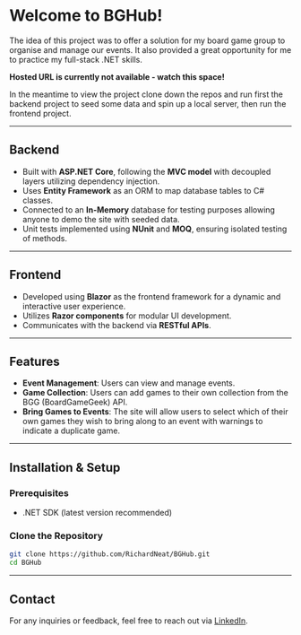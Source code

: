 # Welcome to BGHub!

The idea of this project was to offer a solution for my board game group to organise and manage our events. It also provided a great opportunity for me to practice my full-stack .NET skills.

**Hosted URL is currently not available - watch this space!**

In the meantime to view the project clone down the repos and run first the backend project to seed some data and spin up a local server, then run the frontend project.

---

## Backend

- Built with **ASP.NET Core**, following the **MVC model** with decoupled layers utilizing dependency injection.
- Uses **Entity Framework** as an ORM to map database tables to C# classes.
- Connected to an **In-Memory** database for testing purposes allowing anyone to demo the site with seeded data.
- Unit tests implemented using **NUnit** and **MOQ**, ensuring isolated testing of methods.

---

## Frontend

- Developed using **Blazor** as the frontend framework for a dynamic and interactive user experience.
- Utilizes **Razor components** for modular UI development.
- Communicates with the backend via **RESTful APIs**.

---

## Features

- **Event Management**: Users can view and manage events.
- **Game Collection**: Users can add games to their own collection from the BGG (BoardGameGeek) API.
- **Bring Games to Events**: The site will allow users to select which of their own games they wish to bring along to an event with warnings to indicate a duplicate game.

---

## Installation & Setup

### Prerequisites
- .NET SDK (latest version recommended)

### Clone the Repository
```sh
git clone https://github.com/RichardNeat/BGHub.git
cd BGHub
```

---

## Contact

For any inquiries or feedback, feel free to reach out via [LinkedIn](https://www.linkedin.com/in/richard-neat-24536766/).
